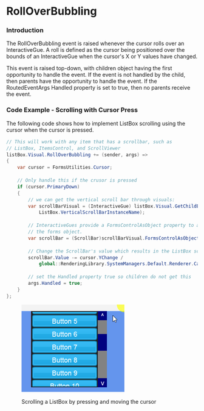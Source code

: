 # RollOverBubbling

### Introduction

The RollOverBubbling event is raised whenever the cursor rolls over an InteractiveGue. A roll is defined as the cursor being positioned over the bounds of an InteractiveGue when the cursor's X or Y values have changed.

This event is raised top-down, with children object having the first opportunity to handle the event. If the event is not handled by the child, then parents have the opportunity to handle the event. If the RoutedEventArgs Handled property is set to true, then no parents receive the event.

### Code Example - Scrolling with Cursor Press

The following code shows how to implement ListBox scrolling using the cursor when the cursor is pressed.

```csharp
// This will work with any item that has a scrollbar, such as
// ListBox, ItemsControl, and ScrollViewer
listBox.Visual.RollOverBubbling += (sender, args) =>
{
    var cursor = FormsUtilities.Cursor;

    // Only handle this if the crusor is pressed
    if (cursor.PrimaryDown)
    {
        // we can get the vertical scroll bar through visuals:
        var scrollBarVisual = (InteractiveGue) listBox.Visual.GetChildByNameRecursively(
            ListBox.VerticalScrollBarInstanceName);

        // InteractiveGues provide a FormsControlAsObject property to access
        // the forms object.
        var scrollBar = (ScrollBar)scrollBarVisual.FormsControlAsObject;

        // Change the ScrollBar's value which results in the ListBox scrolling.
        scrollBar.Value -= cursor.YChange /
            global::RenderingLibrary.SystemManagers.Default.Renderer.Camera.Zoom;

        // set the Handled property true so children do not get this
        args.Handled = true;
    }
};

```

<figure><img src="../../../../.gitbook/assets/16_19 51 01.gif" alt=""><figcaption><p>Scrolling a ListBox by pressing and moving the cursor</p></figcaption></figure>
